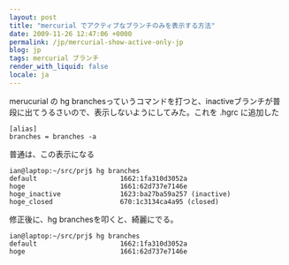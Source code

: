 ```yaml
---
layout: post
title: "mercurial でアクティブなブランチのみを表示する方法"
date: 2009-11-26 12:47:06 +0000
permalink: /jp/mercurial-show-active-only-jp
blog: jp
tags: mercurial ブランチ
render_with_liquid: false
locale: ja
---
```


merucurial の hg
branchesっていうコマンドを打つと、inactiveブランチが普段に出てうるさいので、表示しないようにしてみた。これを
.hgrc に追加した

```text
[alias]
branches = branches -a
```

普通は、この表示になる

```text
ian@laptop:~/src/prj$ hg branches
default                     1662:1fa310d3052a
hoge                        1661:62d737e7146e
hoge_inactive               1623:ba27ba59a257 (inactive)
hoge_closed                 670:1c3134ca4a95 (closed)
```

修正後に、hg branchesを叩くと、綺麗にでる。

```text
ian@laptop:~/src/prj$ hg branches
default                     1662:1fa310d3052a
hoge                        1661:62d737e7146e
```
